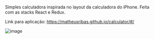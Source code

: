 Simples calculadora inspirada no layout da calculadora do iPhone.
Feita com as stacks React e Redux.

Link para aplicação: https://matheusribas.github.io/calculator/#/

![image](https://user-images.githubusercontent.com/71330464/133554075-12861aca-67d6-43a0-8b1e-e1ee03093b49.png)

